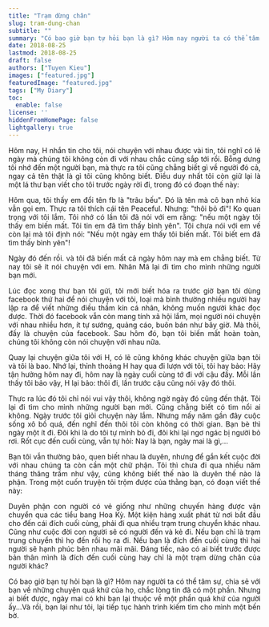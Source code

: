 ```yaml
---
title: "Trạm dừng chân"
slug: tram-dung-chan
subtitle: ""
summary: "Có bao giờ bạn tự hỏi bạn là gì? Hôm nay người ta có thể tâm sự, chia sẻ với bạn về những chuyện quá khứ của họ...Nhưng ai biết được, ngày mai có khi bạn lại thuộc về một phần quá khứ của người ấy."
date: 2018-08-25
lastmod: 2018-08-25
draft: false
authors: ["Tuyen Kieu"]
images: ["featured.jpg"]
featuredImage: "featured.jpg"
tags: ["My Diary"]
toc:
  enable: false
license: ''  
hiddenFromHomePage: false
lightgallery: true
---
```


<p style = "text-align: justify">Hôm nay, H nhắn tin cho tôi, nói chuyện với nhau được vài tin, tôi nghĩ có lẽ ngày mà chúng tôi không còn đi với nhau chắc cũng sắp tới rồi. Bỗng dưng tôi nhớ đến một người bạn, mà thực ra tôi cũng chẳng biết gì về người đó cả, ngay cả tên thật là gì tôi cũng không biết. Điều duy nhất tôi còn giữ lại là một lá thư bạn viết cho tôi trước ngày rời đi, trong đó có đoạn thế này:</p>

<p style = "text-align: justify">Hôm qua, tôi thấy em đổi tên fb là "trâu bếu". Đó là tên mà cô bạn nhỏ kia vẫn gọi em. Thực ra tôi thích cái tên Peaceful. Nhưng: "thôi bỏ đi"! Ko quan trọng với tôi lắm. Tôi nhớ có lần tôi đã nói với em rằng: "nếu một ngày tôi thấy em biến mất. Tôi tin em đã tìm thấy bình yên". Tôi chưa nói với em vế còn lại mà tôi định nói: "Nếu một ngày em thấy tôi biến mất. Tôi biết em đã tìm thấy bình yên"!</p>

<p style = "text-align: justify">Ngày đó đến rồi. và tôi đã biến mất cả ngày hôm nay mà em chẳng biết. Từ nay tôi sẽ ít nói chuyện với em. Nhân Mã lại đi tìm cho mình những người bạn mới.</p>

<p style = "text-align: justify">Lúc đọc xong thư bạn tôi gửi, tôi mới biết hóa ra trước giờ bạn tôi dùng facebook thứ hai để nói chuyện với tôi, loại mà bình thường nhiều người hay lập ra để viết những điều thầm kín cá nhân, không muốn người khác đọc  được. Thời đó facebook vẫn còn mang tính xã hội lắm, mọi người nói chuyện với nhau nhiều hơn, ít tự sướng, quảng cáo, buôn bán như bây giờ. Mà thôi, đấy là chuyện của facebook. Sau hôm đó, bạn tôi biến mất hoàn toàn, chúng tôi không còn nói chuyện với nhau nữa.</p>

<p style = "text-align: justify">Quay lại chuyện giữa tôi với H, có lẽ cũng không khác chuyện giữa bạn tôi và tôi là bao. Nhớ lại, thỉnh thoảng H hay qua đi lượn với tôi, tôi hay bảo: Hãy tận hưởng hôm nay đi, hôm nay là ngày cuối cùng tớ đi với cậu đấy. Mỗi lần thấy tôi bảo vậy, H lại bảo: thôi đi, lần trước cậu cũng nói vậy đó thôi.</p>

<p style = "text-align: justify">Thực ra lúc đó tôi chỉ nói vui vậy thôi, không ngờ ngày đó cũng đến thật. Tôi lại đi tìm cho mình những người bạn mới. Cũng chẳng biết có tìm nổi ai không. Ngày trước tôi giỏi chuyện này lắm. Nhưng mấy năm gần đây cuộc sống xô bồ quá, đến nghĩ đến thôi tôi còn không có thời gian. Bạn bè thì ngày một ít đi. Đôi khi là do tôi tự mình bỏ đi, đôi khi lại ngơ ngác bị người bỏ rơi. Rốt cục đến cuối cùng, vẫn tự hỏi: Nay là bạn, ngày mai là gì,...</p>

<p style = "text-align: justify">Bạn tôi vẫn thường bảo, quen biết nhau là duyên, nhưng để gắn kết cuộc đời với nhau chúng ta còn cần một chữ phận. Tôi thì chưa đi qua nhiều năm tháng thăng trầm như vậy, cũng không biết thế nào là duyên thế nào là phận. Trong một cuốn truyện tôi trộm được của thằng bạn, có đoạn viết thế này:</p>

<p style = "text-align: justify">Duyên phận con người có vẻ giống như những chuyến hàng được vận chuyển qua các tiểu bang Hoa Kỳ. Một kiện hàng xuất phát từ nơi bắt đầu cho đến cái đích cuối cùng, phải đi qua nhiều trạm trung chuyển khác nhau. Cũng như cuộc đời con người sẽ có người đến và kẻ đi. Nếu bạn chỉ là trạm trung chuyển thì họ đến rồi họ ra đi. Nếu bạn là đích đến cuối cùng thì hai người sẽ hạnh phúc bên nhau mãi mãi. Đáng tiếc, nào có ai biết trước được bản thân mình là đích đến cuối cùng hay chỉ là một trạm dừng chân của người khác?</p>

<p style = "text-align: justify">Có bao giờ bạn tự hỏi bạn là gì? Hôm nay người ta có thể tâm sự, chia sẻ với bạn về những chuyện quá khứ của họ, chắc lòng tin đã có một phần. Nhưng ai biết được, ngày mai có khi bạn lại thuộc về một phần quá khứ của người ấy...Và rồi, bạn lại như tôi, lại tiếp tục hành trình kiếm tìm cho mình một bến bờ.</p>
